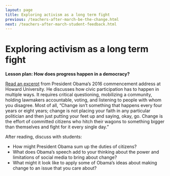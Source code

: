 ```yaml
---
layout: page
title: Exploring activism as a long term fight
previous: /teachers-after-march-be-the-change.html
next: /teachers-after-march-student-feedback.html
---
```


Exploring activism as a long term fight
=============================

**Lesson plan: How does progress happen in a democracy?**

[Read an excerpt](https://www.facinghistory.org/holocaust-and-human-behavior/chapter-12/not-just-awareness-action) from President Obama’s 2016 commencement address at Howard University. He discusses how civic participation has to happen in multiple ways. It requires critical questioning, mobilizing a community, holding lawmakers accountable, voting, and listening to people with whom you disagree. Most of all, “Change isn’t something that happens every four years or eight years; change is not placing your faith in any particular politician and then just putting your feet up and saying, okay, go. Change is the effort of committed citizens who hitch their wagons to something bigger than themselves and fight for it every single day.”

After reading, discuss with students:
- How might President Obama sum up the duties of citizens?
- What does Obama’s speech add to your thinking about the power and limitations of social media to bring about change?
- What might it look like to apply some of Obama’s ideas about making change to an issue that you care about?
